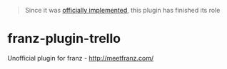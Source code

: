 > Since it was [officially implemented](https://meetfranz.com), this plugin has finished its role

# franz-plugin-trello
Unofficial plugin for franz - http://meetfranz.com/
